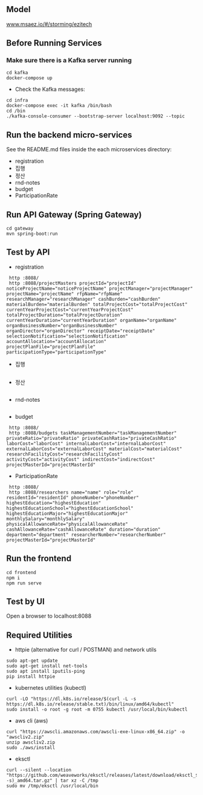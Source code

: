 # 

## Model
www.msaez.io/#/storming/ezitech

## Before Running Services
### Make sure there is a Kafka server running
```
cd kafka
docker-compose up
```
- Check the Kafka messages:
```
cd infra
docker-compose exec -it kafka /bin/bash
cd /bin
./kafka-console-consumer --bootstrap-server localhost:9092 --topic
```

## Run the backend micro-services
See the README.md files inside the each microservices directory:

- registration
- 집행
- 정산
- rnd-notes
- budget
- ParticipationRate


## Run API Gateway (Spring Gateway)
```
cd gateway
mvn spring-boot:run
```

## Test by API
- registration
```
 http :8088/ 
 http :8088/projectMasters projectId="projectId" noticeProjectName="noticeProjectName" projectManager="projectManager" projectName="projectName" rfpName="rfpName" researchManager="researchManager" cashBurden="cashBurden" materialBurden="materialBurden" totalProjectCost="totalProjectCost" currentYearProjectCost="currentYearProjectCost" totalProjectDuration="totalProjectDuration" currentYearDuration="currentYearDuration" organName="organName" organBusinessNumber="organBusinessNumber" organDirector="organDirector" receiptDate="receiptDate" selectionNotification="selectionNotification" accountAllocation="accountAllocation" projectPlanFile="projectPlanFile" participationType="participationType" 
```
- 집행
```
```
- 정산
```
```
- rnd-notes
```
```
- budget
```
 http :8088/ 
 http :8088/budgets taskManagementNumber="taskManagementNumber" privateRatio="privateRatio" privateCashRatio="privateCashRatio" laborCost="laborCost" internalLaborCost="internalLaborCost" externalLaborCost="externalLaborCost" materialCost="materialCost" researchFacilityCost="researchFacilityCost" activityCost="activityCost" indirectCost="indirectCost" projectMasterId="projectMasterId" 
```
- ParticipationRate
```
 http :8088/ 
 http :8088/researchers name="name" role="role" residentId="residentId" phoneNumber="phoneNumber" highestEducation="highestEducation" highestEducationSchool="highestEducationSchool" highestEducationMajor="highestEducationMajor" monthlySalary="monthlySalary" physicalAllowanceRate="physicalAllowanceRate" cashAllowanceRate="cashAllowanceRate" duration="duration" department="department" researcherNumber="researcherNumber" projectMasterId="projectMasterId" 
```


## Run the frontend
```
cd frontend
npm i
npm run serve
```

## Test by UI
Open a browser to localhost:8088

## Required Utilities

- httpie (alternative for curl / POSTMAN) and network utils
```
sudo apt-get update
sudo apt-get install net-tools
sudo apt install iputils-ping
pip install httpie
```

- kubernetes utilities (kubectl)
```
curl -LO "https://dl.k8s.io/release/$(curl -L -s https://dl.k8s.io/release/stable.txt)/bin/linux/amd64/kubectl"
sudo install -o root -g root -m 0755 kubectl /usr/local/bin/kubectl
```

- aws cli (aws)
```
curl "https://awscli.amazonaws.com/awscli-exe-linux-x86_64.zip" -o "awscliv2.zip"
unzip awscliv2.zip
sudo ./aws/install
```

- eksctl 
```
curl --silent --location "https://github.com/weaveworks/eksctl/releases/latest/download/eksctl_$(uname -s)_amd64.tar.gz" | tar xz -C /tmp
sudo mv /tmp/eksctl /usr/local/bin
```

